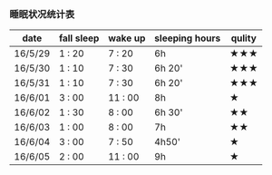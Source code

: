 ### 睡眠状况统计表
|    date    | fall sleep  |    wake up    |   sleeping hours   |   qulity   	  |
| ---------- |----------   |----------     | -----------     	| ------------    |
| 16/5/29    |  1 : 20     |   7 : 20 	   | 6h            	 	|  ★★★           |
| 16/5/30	 |  1 : 10     |   7 : 30 	   | 6h 20'          	|  ★★★   		  |
| 16/5/31	 |  1 : 10     |   7 : 30 	   | 6h 20'      	 	|  ★★★		      |
| 16/6/01	 |  3 : 00     | 	11 : 00    | 8h          	 	|  ★		      |
| 16/6/02	 |  1 : 30     | 	8 : 00     | 6h 30'         	|  ★★		      |
| 16/6/03	 |  1 : 00     | 	8 : 00     | 7h          	 	|  ★★		      |
| 16/6/04	 |  3 : 00     | 	7 : 50     | 4h50'          	|  ★		      |
| 16/6/05	 |  2 : 00     | 	11 : 00    | 9h          	 	|  ★		      |
